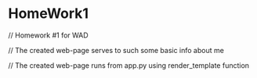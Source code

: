 # HomeWork1
 // Homework #1 for WAD
 
 // The created web-page serves to such some basic info about me
 
 // The created web-page runs from app.py using render_template function
